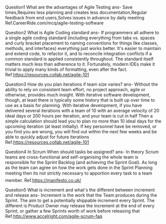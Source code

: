 Question1
What are the advantages of Agile Testing
ans- 
Save times,Requires less planning and creates less documentation,Regular feedback from end users,Solves issues in advance by daily meeting
Ref.CareerRide.com/mcq/agile-testing-software

Question2
What is Agile Coding standard
ans-
If programmers all adhere to a single agile coding standard 
(including everything from tabs vs. spaces and curly bracket placement to naming conventions for things like classes, methods, and interfaces)
everything just works better. It's easier to maintain and extend code, to refactor it, and to reconcile integration conflicts
if a common standard is applied consistently throughout. The standard itself matters much less than adherence to it. 
Fortunately, modern IDEs make it trivial to apply many kinds of formatting, even after the fact.
Ref.https://resources.collab.net/agile-101

Question3
How do you plan iterations if team size varies?
ans-
Without the ability to rely on consistent team effort, no project approach, agile or otherwise, provides much insight.
 With iterative software development, though, at least there is typically some history that is built up over time to use as a basis for planning.
 With iterative development, if you have delivered several iterations with a team of 10 with an average velocity of 20 ideal days or 200 hours per iteration, and your team is cut in half
Then a simple calculation should lead you to plan no more than 10 ideal days for the upcoming iteration (at least initially). 
If key personnel have be removed, or you find you are wrong, you will find out within the next few weeks and be able to quickly adjust for future iterations
Ref.https://resources.collab.net/agile-101

Question4
In Scrum When should tasks be assigned?
ans-
In theory Scrum teams are cross-functional and self-organising
the whole team is responsible for the Sprint Backlog (and achieving the Sprint Goal).
As long as the team can agree on how the work gets done in the Sprint Planning meeting then its not strictly necessary to apportion every task to a team member.
Ref.https://manifesto.co.uk/

Question5
What is increment and what's the different between increment and release
ans-
Increment is the work that the Team produces during the Sprint. The aim to get a potentially shippable increment every Sprint.
The different is Product Owner may release the increment at the end of every Sprint, or gather a few Sprints worth of work before releasing that
Ref.http://www.accelright.com/agile-scrum-faq


